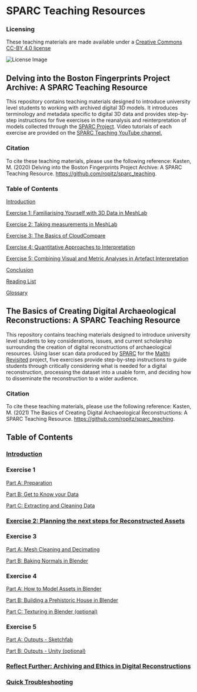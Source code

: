 # SPARC Teaching Resources
### Licensing
These teaching materials are made available under a [Creative Commons CC-BY 4.0 license](https://creativecommons.org/licenses/by/4.0/)

![License Image](https://mirrors.creativecommons.org/presskit/buttons/88x31/png/by.png)

## Delving into the Boston Fingerprints Project Archive: A SPARC Teaching Resource

This repository contains teaching materials designed to introduce university level students to working with archived digital 3D models. It introduces terminology and metadata specific to digital 3D data and provides step-by-step instructions for five exercises in the reanalysis and reinterpretation of models collected through the [SPARC Project](https://sparc.cast.uark.edu/). Video tutorials of each exercise are provided on the [SPARC Teaching YouTube channel.](https://www.youtube.com/channel/UCp3iM6q1K7K77VTb0GoEl-Q/featured)

### Citation
To cite these teaching materials, please use the following reference: Kasten, M. (2020) Delving into the Boston Fingerprints Project Archive: A SPARC Teaching Resource. https://github.com/ropitz/sparc_teaching.

### Table of Contents
[Introduction](/introfinalbp.md)

[Exercise 1: Familiarising Yourself with 3D Data in MeshLab](/exercise1final.md)

[Exercise 2: Taking measurements in MeshLab](/exercise2final.md)

[Exercise 3: The Basics of CloudCompare](/exercise3final.md)

[Exercise 4: Quantitative Approaches to Interpretation](/exercise4final.md)

[Exercise 5: Combining Visual and Metric Analyses in Artefact Interpretation](/exercise5final.md)

[Conclusion](/conclusion.md)

[Reading List](/readinglist.md)

[Glossary](/glossary.md)

## The Basics of Creating Digital Archaeological Reconstructions: A SPARC Teaching Resource
This repository contains teaching materials designed to introduce university level students to key considerations, issues, and current scholarship surrounding the creation of digital reconstructions of archaeological resources. Using laser scan data produced by [SPARC](https://sparc.cast.uark.edu/) for the [Malthi Revisited](https://www.sia.gr/en/articles.php?tid=140&page=1) project, five exercises provide step-by-step instructions to guide students through critically considering what is needed for a digital reconstruction, processing the dataset into a usable form, and deciding how to disseminate the reconstruction to a wider audience. 

### Citation
To cite these teaching materials, please use the following reference: Kasten, M. (2021) The Basics of Creating Digital Archaeological Reconstructions: A SPARC Teaching Resource. https://github.com/ropitz/sparc_teaching.

## Table of Contents
### [Introduction](/Malthi_1Intended%20Learning%20Outcomes%20and%20Background.md)
### Exercise 1
[Part A: Preparation](/Malthi_Exercise1.md)

[Part B: Get to Know your Data](/Malthi_Exercise1_B.md)

[Part C: Extracting and Cleaning Data](/Malthi_Exercise1_C.md)

### [Exercise 2: Planning the next steps for Reconstructed Assets](/Malthi_Exercise2.md)

### Exercise 3
[Part A: Mesh Cleaning and Decimating](/Malthi_Exercise3.md)

[Part B: Baking Normals in Blender](/Malthi_Exercise3_B.md)

### Exercise 4
[Part A: How to Model Assets in Blender](/Malthi_Exercise4.md)

[Part B: Building a Prehistoric House in Blender](/Malthi_Exercise4_B.md)

[Part C: Texturing in Blender (optional)](/Malthi_Exercise4_C.md)

### Exercise 5
[Part A: Outputs - Sketchfab](/Malthi_Exercise5.md)

[Part B: Outputs - Unity (optional)](/Malthi_Exercise5_B.md)

### [Reflect Further: Archiving and Ethics in Digital Reconstructions](/Malthi_ReflectFurther_archive.md)

### [Quick Troubleshooting](/Malthi_QuickTroubleshooting.md)


